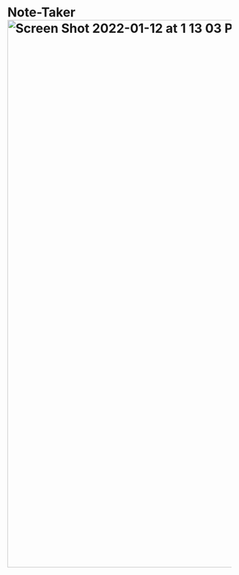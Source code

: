 # Note-Taker<img width="1228" alt="Screen Shot 2022-01-12 at 1 13 03 PM" src="https://user-images.githubusercontent.com/91726280/149198315-1a3565c0-198b-4860-83c8-baba0f0f44bb.png">
